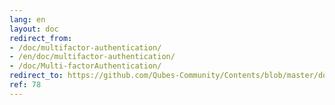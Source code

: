 ```yaml
---
lang: en
layout: doc
redirect_from:
- /doc/multifactor-authentication/
- /en/doc/multifactor-authentication/
- /doc/Multi-factorAuthentication/
redirect_to: https://github.com/Qubes-Community/Contents/blob/master/docs/security/multifactor-authentication.md
ref: 78
---
```

